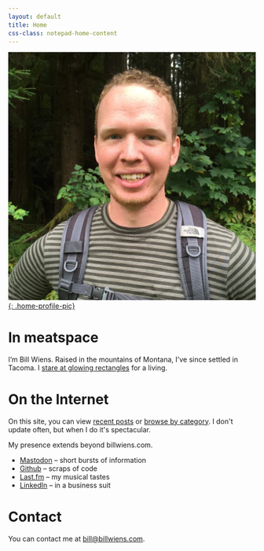 ```yaml
---
layout: default
title: Home
css-class: notepad-home-content
---
```


[![Picture of smiling Bill](/images/profile/snail-sans-snail-320x320.jpg){: .home-profile-pic}](/images/profile/snail-sans-snail-original.jpg)

# In meatspace

I’m Bill Wiens. Raised in the mountains of Montana, I've since settled in Tacoma. I [stare at glowing rectangles](http://www.theonion.com/articles/report-90-of-waking-hours-spent-staring-at-glowing,2747/) for a living.

# On the Internet

On this site, you can view [recent posts](/blog/recent/) or [browse by category](/blog/categories/). I don't update often, but when I do it's spectacular.

My presence extends beyond billwiens.com.

* [Mastodon](https://hachyderm.io/@billwiens) – short bursts of information
* [Github](https://github.com/billputer) – scraps of code
* [Last.fm](http://www.last.fm/user/bwiens) – my musical tastes
* [LinkedIn](http://www.linkedin.com/in/billwiens) – in a business suit

# Contact

You can contact me at [bill@billwiens.com](mailto:bill@billwiens.com).